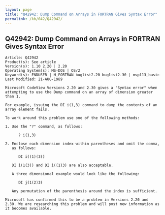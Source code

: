 ```yaml
---
layout: page
title: "Q42942: Dump Command on Arrays in FORTRAN Gives Syntax Error"
permalink: /kb/042/Q42942/
---
```


## Q42942: Dump Command on Arrays in FORTRAN Gives Syntax Error

	Article: Q42942
	Product(s): See article
	Version(s): 1.10 2.20 | 2.20
	Operating System(s): MS-DOS | OS/2
	Keyword(s): ENDUSER | H_FORTRAN buglist2.20 buglist2.30 | mspl13_basic
	Last Modified: 21-AUG-1989
	
	Microsoft CodeView Versions 2.20 and 2.30 gives a "Syntax error" when
	attempting to use the Dump command on an array of dimension greater
	than 1.
	
	For example, issuing the DI i(1,3) command to dump the contents of an
	array element fails.
	
	To work around this problem use one of the following methods:
	
	1. Use the "?" command, as follows:
	
	      ? i(1,3)
	
	2. Enclose each dimension index within parentheses and omit the comma,
	   as follows:
	
	      DI i((1)(3))
	
	   DI i(1(3)) and DI i((1)3) are also acceptable.
	
	   A three dimensional example would look like the following:
	
	      DI j(1(2)3)
	
	   Any permutation of the parenthesis around the index is sufficient.
	
	Microsoft has confirmed this to be a problem in Versions 2.20 and
	2.30. We are researching this problem and will post new information as
	it becomes available.
